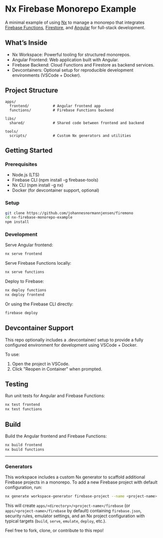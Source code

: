 # Nx Firebase Monorepo Example

A minimal example of using [Nx](https://nx.dev) to manage a monorepo that integrates [Firebase Functions](https://firebase.google.com/docs/functions), [Firestore](https://firebase.google.com/docs/firestore), and [Angular](https://angular.dev) for full-stack development.

## What’s Inside

- Nx Workspace: Powerful tooling for structured monorepos.
- Angular Frontend: Web application built with Angular.
- Firebase Backend: Cloud Functions and Firestore as backend services.
- Devcontainers: Optional setup for reproducible development environments (VSCode + Docker).

## Project Structure
```
apps/
  frontend/           # Angular frontend app
  functions/          # Firebase Functions backend

libs/
  shared/             # Shared code between frontend and backend

tools/
  scripts/            # Custom Nx generators and utilities
``` 

## Getting Started

### Prerequisites

- Node.js (LTS)
- Firebase CLI (npm install -g firebase-tools)
- Nx CLI (npm install -g nx)
- Docker (for devcontainer support, optional)

### Setup

```bash
git clone https://github.com/johannesnormannjensen/firemono
cd nx-firebase-monorepo-example
npm install
```

### Development

Serve Angular frontend:
```bash
nx serve frontend
```

Serve Firebase Functions locally:

```bash
nx serve functions
```

Deploy to Firebase:

```bash
nx deploy functions
nx deploy frontend
```

Or using the Firebase CLI directly:

```bash
firebase deploy
```

## Devcontainer Support

This repo optionally includes a .devcontainer/ setup to provide a fully configured environment for development using VSCode + Docker.

To use:

1. Open the project in VSCode.
2. Click "Reopen in Container" when prompted.

## Testing

Run unit tests for Angular and Firebase Functions:

```bash
nx test frontend
nx test functions
```

## Build

Build the Angular frontend and Firebase Functions:

```bash
nx build frontend
nx build functions
```

---

### Generators

This workspace includes a custom Nx generator to scaffold additional Firebase projects in a monorepo.
To add a new Firebase project with default configuration, run:
```bash
nx generate workspace-generator firebase-project --name <project-name> [--directory <directory>] [--tags tag1,tag2]
```
This will create `apps/<directory>/<project-name>/firebase` (or `apps/<project-name>/firebase` by default) containing `firebase.json`, security rules, emulator settings, and an Nx project configuration with typical targets (`build`, `serve`, `emulate`, `deploy`, etc.).

Feel free to fork, clone, or contribute to this repo!
